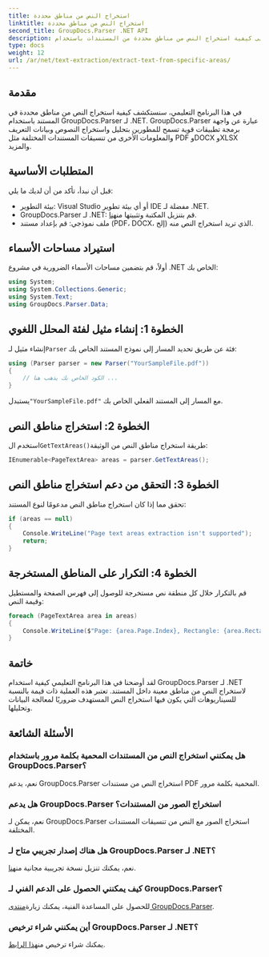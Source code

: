 ```yaml
---
title: استخراج النص من مناطق محددة
linktitle: استخراج النص من مناطق محددة
second_title: GroupDocs.Parser .NET API
description: تعرف على كيفية استخراج النص من مناطق محددة من المستندات باستخدام GroupDocs.Parser لـ .NET. دليل سهل خطوة بخطوة.
type: docs
weight: 12
url: /ar/net/text-extraction/extract-text-from-specific-areas/
---
```

## مقدمة
في هذا البرنامج التعليمي، سنستكشف كيفية استخراج النص من مناطق محددة في المستند باستخدام GroupDocs.Parser لـ .NET. GroupDocs.Parser عبارة عن واجهة برمجة تطبيقات قوية تسمح للمطورين بتحليل واستخراج النصوص وبيانات التعريف والمعلومات الأخرى من تنسيقات المستندات المختلفة مثل PDF وDOCX وXLSX والمزيد.
## المتطلبات الأساسية
قبل أن نبدأ، تأكد من أن لديك ما يلي:
- بيئة التطوير: Visual Studio أو أي بيئة تطوير IDE مفضلة لـ .NET.
-  GroupDocs.Parser لـ .NET: قم بتنزيل المكتبة وتثبيتها من[هنا](https://releases.groupdocs.com/parser/net/).
- ملف نموذجي: قم بإعداد مستند (PDF، DOCX، إلخ) الذي تريد استخراج النص منه.

## استيراد مساحات الأسماء
أولاً، قم بتضمين مساحات الأسماء الضرورية في مشروع .NET الخاص بك:
```csharp
using System;
using System.Collections.Generic;
using System.Text;
using GroupDocs.Parser.Data;
```
## الخطوة 1: إنشاء مثيل لفئة المحلل اللغوي
 إنشاء مثيل لـ`Parser` فئة عن طريق تحديد المسار إلى نموذج المستند الخاص بك:
```csharp
using (Parser parser = new Parser("YourSampleFile.pdf"))
{
    // الكود الخاص بك يذهب هنا ...
}
```
 يستبدل`"YourSampleFile.pdf"` مع المسار إلى المستند الفعلي الخاص بك.
## الخطوة 2: استخراج مناطق النص
 استخدم ال`GetTextAreas()`طريقة استخراج مناطق النص من الوثيقة:
```csharp
IEnumerable<PageTextArea> areas = parser.GetTextAreas();
```
## الخطوة 3: التحقق من دعم استخراج مناطق النص
تحقق مما إذا كان استخراج مناطق النص مدعومًا لنوع المستند:
```csharp
if (areas == null)
{
    Console.WriteLine("Page text areas extraction isn't supported");
    return;
}
```
## الخطوة 4: التكرار على المناطق المستخرجة
قم بالتكرار خلال كل منطقة نص مستخرجة للوصول إلى فهرس الصفحة والمستطيل وقيمة النص:
```csharp
foreach (PageTextArea area in areas)
{
    Console.WriteLine($"Page: {area.Page.Index}, Rectangle: {area.Rectangle}, Text: {area.Text}");
}
```

## خاتمة
لقد أوضحنا في هذا البرنامج التعليمي كيفية استخدام GroupDocs.Parser لـ .NET لاستخراج النص من مناطق معينة داخل المستند. تعتبر هذه العملية ذات قيمة بالنسبة للسيناريوهات التي يكون فيها استخراج النص المستهدف ضروريًا لمعالجة البيانات وتحليلها.

## الأسئلة الشائعة
### هل يمكنني استخراج النص من المستندات المحمية بكلمة مرور باستخدام GroupDocs.Parser؟
نعم، يدعم GroupDocs.Parser استخراج النص من مستندات PDF المحمية بكلمة مرور.
### هل يدعم GroupDocs.Parser استخراج الصور من المستندات؟
نعم، يمكن لـ GroupDocs.Parser استخراج الصور مع النص من تنسيقات المستندات المختلفة.
### هل هناك إصدار تجريبي متاح لـ GroupDocs.Parser لـ .NET؟
 نعم، يمكنك تنزيل نسخة تجريبية مجانية من[هنا](https://releases.groupdocs.com/).
### كيف يمكنني الحصول على الدعم الفني لـ GroupDocs.Parser؟
 للحصول على المساعدة الفنية، يمكنك زيارة[منتدى GroupDocs.Parser](https://forum.groupdocs.com/c/parser/17).
### أين يمكنني شراء ترخيص GroupDocs.Parser لـ .NET؟
 يمكنك شراء ترخيص من[هذا الرابط](https://purchase.groupdocs.com/buy).